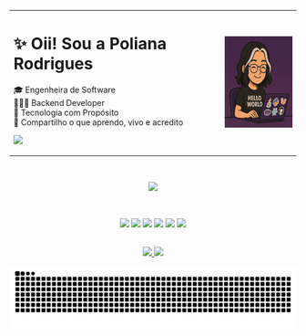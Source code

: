 <div align="center">
<table>
  <tr>
    <td style="vertical-align: middle; padding-right: 20px;">
      <h1>✨ Oii! Sou a Poliana Rodrigues</h1>
      <p>
        🎓 Engenheira de Software <br/>
        👩🏻‍💻 Backend Developer <br/>
        🧠 Tecnologia com Propósito <br/>
        📲 Compartilho o que aprendo, vivo e acredito
      </p>
      <p>
        <a href="https://poliihrodrigues.com.br" target="_blank" rel="noopener noreferrer">
          <img src="https://img.shields.io/badge/🌐 Meu Portfólio-1e1e2e?style=for-the-badge" />
        </a>
      </p>
    </td>
    <td style="text-align: center; vertical-align: middle;">
      <img src="https://github.com/Poliih/Poliih/blob/main/poliih2.png" height="160" />
    </td>
  </tr>
</table>

</div>


<br/>

<p align="center">
  <img src="https://skillicons.dev/icons?i=php,py,java,laravel,vue,react,mysql,postgres,rabbitmq,figma" />
</p>

<br/>

<p align="center">
 <a href="https://www.instagram.com/poliih.rodrigues/" target="_blank" rel="noopener noreferrer"><img src="https://img.shields.io/badge/-Instagram-%23E4405F?style=for-the-badge&logo=instagram&logoColor=white"></a>
  <a href="https://www.tiktok.com/@bolhanerd_" target="_blank" rel="noopener noreferrer"><img src="https://img.shields.io/badge/TikTok-000000?style=for-the-badge&logo=tiktok&logoColor=white"></a>
  <a href="https://www.youtube.com/@bolhanerd_" target="_blank" rel="noopener noreferrer"><img src="https://img.shields.io/badge/YouTube-FF0000?style=for-the-badge&logo=youtube&logoColor=white"></a>
  <a href="https://www.linkedin.com/in/poliih-rodrigues/" target="_blank" rel="noopener noreferrer"><img src="https://img.shields.io/badge/-LinkedIn-%230077B5?style=for-the-badge&logo=linkedin&logoColor=white"></a> 
  <a href = "mailto:polianarodriguesds@gmail.com" target="_blank" rel="noopener noreferrer"><img src="https://img.shields.io/badge/-Gmail-%23333?style=for-the-badge&logo=gmail&logoColor=white"></a>
  <a href="https://linktr.ee/poliih.rodrigues" target="_blank" rel="noopener noreferrer"><img src="https://img.shields.io/badge/linktree-39E09B?style=for-the-badge&logo=linktree&logoColor=white"></a>
</p>

<br/>

<div align="center">
  <a href="https://github.com/poliih">
    <img height="160em" src="https://github-readme-stats.vercel.app/api?username=poliih&show_icons=true&theme=dracula&include_all_commits=true&count_private=true&hide_border=true"/>
    <img height="160em" src="https://github-readme-stats.vercel.app/api/top-langs/?username=poliih&layout=compact&langs_count=8&theme=dracula&hide_border=true"/>
  </a>
</div>

<p align="center">
  <img src="https://github.com/Poliih/Poliih/blob/output/github-contribution-grid-snake-dark.svg" alt="snake animation" />
</p>
